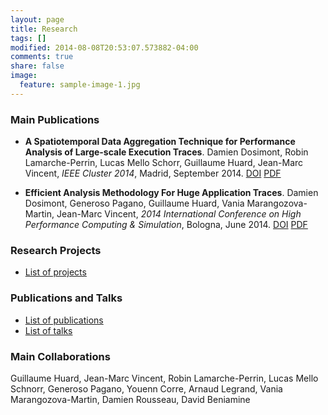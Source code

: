 ```yaml
---
layout: page
title: Research
tags: []
modified: 2014-08-08T20:53:07.573882-04:00
comments: true
share: false
image:
  feature: sample-image-1.jpg
---
```


### Main Publications

- **A Spatiotemporal Data Aggregation Technique for Performance Analysis of Large-scale Execution Traces**. Damien Dosimont, Robin Lamarche-Perrin, Lucas Mello Schorr, Guillaume Huard, Jean-Marc Vincent, *IEEE Cluster 2014*, Madrid, September 2014. [DOI](http://dx.doi.org/10.1109/CLUSTER.2014.6968741) [PDF](https://hal.inria.fr/hal-01065093/document)

- **Efficient Analysis Methodology For Huge Application Traces**. Damien Dosimont, Generoso Pagano, Guillaume Huard, Vania Marangozova-Martin, Jean-Marc Vincent, *2014 International Conference on High Performance Computing & Simulation*, Bologna, June 2014. [DOI](http://dx.doi.org/10.1109/HPCSim.2014.6903791) [PDF](https://hal.inria.fr/hal-01065783/document)

### Research Projects

- [List of projects](/site/projects/)

### Publications and Talks

- [List of publications](/site/publications/)
- [List of talks](/site/talks/)

### Main Collaborations

Guillaume Huard, Jean-Marc Vincent, Robin Lamarche-Perrin, Lucas Mello Schnorr, Generoso Pagano, Youenn Corre, Arnaud Legrand, Vania Marangozova-Martin, Damien Rousseau, David Beniamine
